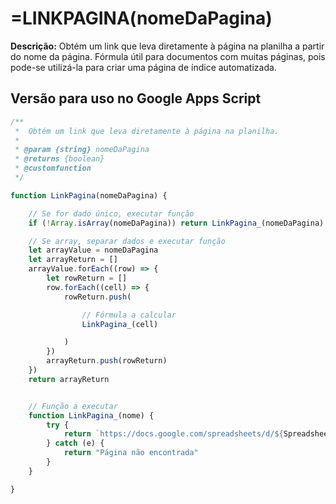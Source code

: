 # =LINKPAGINA(nomeDaPagina)

**Descrição:** Obtém um link que leva diretamente à página na planilha a partir do nome da página. Fórmula útil para documentos com muitas páginas, pois pode-se utilizá-la para criar uma página de índice automatizada.

## Versão para uso no Google Apps Script
```javascript
/**
 *  Obtém um link que leva diretamente à página na planilha.
 *
 * @param {string} nomeDaPagina
 * @returns {boolean}
 * @customfunction
 */

function LinkPagina(nomeDaPagina) {

    // Se for dado único, executar função
    if (!Array.isArray(nomeDaPagina)) return LinkPagina_(nomeDaPagina)

    // Se array, separar dados e executar função 
    let arrayValue = nomeDaPagina
    let arrayReturn = []
    arrayValue.forEach((row) => {
        let rowReturn = []
        row.forEach((cell) => {
            rowReturn.push(

                // Fórmula a calcular
                LinkPagina_(cell)

            )
        })
        arrayReturn.push(rowReturn)
    })
    return arrayReturn


    // Função a executar
    function LinkPagina_(nome) {
        try {
            return `https://docs.google.com/spreadsheets/d/${SpreadsheetApp.getActiveSpreadsheet().getId()}/edit#gid=${SpreadsheetApp.getActiveSpreadsheet().getSheetByName(nome).getSheetId()}`
        } catch (e) {
            return "Página não encontrada"
        }
    }

}
```